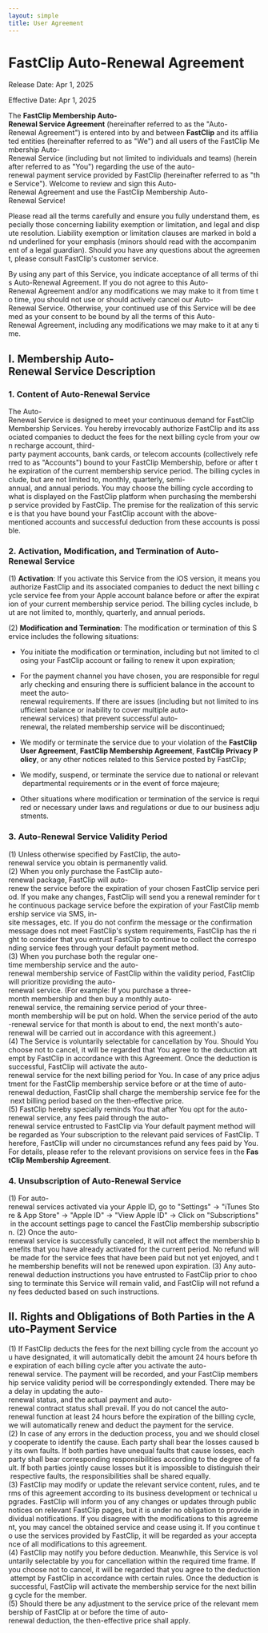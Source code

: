 ```yaml
---
layout: simple
title: User Agreement
---
```

# FastClip Auto-Renewal Agreement

Release Date: Apr 1, 2025

Effective Date: Apr 1, 2025

The **FastClip Membership Auto-Renewal Service Agreement** (hereinafter referred to as the "Auto-Renewal Agreement") is entered into by and between **FastClip** and its affiliated entities (hereinafter referred to as "We") and all users of the FastClip Membership Auto-Renewal Service (including but not limited to individuals and teams) (hereinafter referred to as "You") regarding the use of the auto-renewal payment service provided by FastClip (hereinafter referred to as "the Service"). Welcome to review and sign this Auto-Renewal Agreement and use the FastClip Membership Auto-Renewal Service!

Please read all the terms carefully and ensure you fully understand them, especially those concerning liability exemption or limitation, and legal and dispute resolution. Liability exemption or limitation clauses are marked in bold and underlined for your emphasis (minors should read with the accompaniment of a legal guardian). Should you have any questions about the agreement, please consult FastClip's customer service.

By using any part of this Service, you indicate acceptance of all terms of this Auto-Renewal Agreement. If you do not agree to this Auto-Renewal Agreement and/or any modifications we may make to it from time to time, you should not use or should actively cancel our Auto-Renewal Service. Otherwise, your continued use of this Service will be deemed as your consent to be bound by all the terms of this Auto-Renewal Agreement, including any modifications we may make to it at any time.

## I. Membership Auto-Renewal Service Description

### 1. Content of Auto-Renewal Service

The Auto-Renewal Service is designed to meet your continuous demand for FastClip Membership Services. You hereby irrevocably authorize FastClip and its associated companies to deduct the fees for the next billing cycle from your own recharge account, third-party payment accounts, bank cards, or telecom accounts (collectively referred to as "Accounts") bound to your FastClip Membership, before or after the expiration of the current membership service period. The billing cycles include, but are not limited to, monthly, quarterly, semi-annual, and annual periods. You may choose the billing cycle according to what is displayed on the FastClip platform when purchasing the membership service provided by FastClip. The premise for the realization of this service is that you have bound your FastClip account with the above-mentioned accounts and successful deduction from these accounts is possible.

### 2. Activation, Modification, and Termination of Auto-Renewal Service

(1) **Activation**: If you activate this Service from the iOS version, it means you authorize FastClip and its associated companies to deduct the next billing cycle service fee from your Apple account balance before or after the expiration of your current membership service period. The billing cycles include, but are not limited to, monthly, quarterly, and annual periods.

(2) **Modification and Termination**: The modification or termination of this Service includes the following situations:

*   You initiate the modification or termination, including but not limited to closing your FastClip account or failing to renew it upon expiration;
    
*   For the payment channel you have chosen, you are responsible for regularly checking and ensuring there is sufficient balance in the account to meet the auto-renewal requirements. If there are issues (including but not limited to insufficient balance or inability to cover multiple auto-renewal services) that prevent successful auto-renewal, the related membership service will be discontinued;
    
*   We modify or terminate the service due to your violation of the **FastClip User Agreement**, **FastClip Membership Agreement**, **FastClip Privacy Policy**, or any other notices related to this Service posted by FastClip;
    
*   We modify, suspend, or terminate the service due to national or relevant departmental requirements or in the event of force majeure;
    
*   Other situations where modification or termination of the service is required or necessary under laws and regulations or due to our business adjustments.
    

### 3. Auto-Renewal Service Validity Period

(1) Unless otherwise specified by FastClip, the auto-renewal service you obtain is permanently valid. (2) When you only purchase the FastClip auto-renewal package, FastClip will auto-renew the service before the expiration of your chosen FastClip service period. If you make any changes, FastClip will send you a renewal reminder for the continuous package service before the expiration of your FastClip membership service via SMS, in-site messages, etc. If you do not confirm the message or the confirmation message does not meet FastClip's system requirements, FastClip has the right to consider that you entrust FastClip to continue to collect the corresponding service fees through your default payment method. (3) When you purchase both the regular one-time membership service and the auto-renewal membership service of FastClip within the validity period, FastClip will prioritize providing the auto-renewal service. (For example: If you purchase a three-month membership and then buy a monthly auto-renewal service, the remaining service period of your three-month membership will be put on hold. When the service period of the auto-renewal service for that month is about to end, the next month's auto-renewal will be carried out in accordance with this agreement.) (4) The Service is voluntarily selectable for cancellation by You. Should You choose not to cancel, it will be regarded that You agree to the deduction attempt by FastClip in accordance with this Agreement. Once the deduction is successful, FastClip will activate the auto-renewal service for the next billing period for You. In case of any price adjustment for the FastClip membership service before or at the time of auto-renewal deduction, FastClip shall charge the membership service fee for the next billing period based on the then-effective price. (5) FastClip hereby specially reminds You that after You opt for the auto-renewal service, any fees paid through the auto-renewal service entrusted to FastClip via Your default payment method will be regarded as Your subscription to the relevant paid services of FastClip. Therefore, FastClip will under no circumstances refund any fees paid by You. For details, please refer to the relevant provisions on service fees in the **FastClip Membership Agreement**.

### 4. Unsubscription of Auto-Renewal Service

(1) For auto-renewal services activated via your Apple ID, go to "Settings" → "iTunes Store & App Store" → "Apple ID" → "View Apple ID" → Click on "Subscriptions" in the account settings page to cancel the FastClip membership subscription. (2) Once the auto-renewal service is successfully canceled, it will not affect the membership benefits that you have already activated for the current period. No refund will be made for the service fees that have been paid but not yet enjoyed, and the membership benefits will not be renewed upon expiration. (3) Any auto-renewal deduction instructions you have entrusted to FastClip prior to choosing to terminate this Service will remain valid, and FastClip will not refund any fees deducted based on such instructions.

## II. Rights and Obligations of Both Parties in the Auto-Payment Service

(1) If FastClip deducts the fees for the next billing cycle from the account you have designated, it will automatically debit the amount 24 hours before the expiration of each billing cycle after you activate the auto-renewal service. The payment will be recorded, and your FastClip membership service validity period will be correspondingly extended. There may be a delay in updating the auto-renewal status, and the actual payment and auto-renewal contract status shall prevail. If you do not cancel the auto-renewal function at least 24 hours before the expiration of the billing cycle, we will automatically renew and deduct the payment for the service. (2) In case of any errors in the deduction process, you and we should closely cooperate to identify the cause. Each party shall bear the losses caused by its own faults. If both parties have unequal faults that cause losses, each party shall bear corresponding responsibilities according to the degree of fault. If both parties jointly cause losses but it is impossible to distinguish their respective faults, the responsibilities shall be shared equally. (3) FastClip may modify or update the relevant service content, rules, and terms of this agreement according to its business development or technical upgrades. FastClip will inform you of any changes or updates through public notices on relevant FastClip pages, but it is under no obligation to provide individual notifications. If you disagree with the modifications to this agreement, you may cancel the obtained service and cease using it. If you continue to use the services provided by FastClip, it will be regarded as your acceptance of all modifications to this agreement. (4) FastClip may notify you before deduction. Meanwhile, this Service is voluntarily selectable by you for cancellation within the required time frame. If you choose not to cancel, it will be regarded that you agree to the deduction attempt by FastClip in accordance with certain rules. Once the deduction is successful, FastClip will activate the membership service for the next billing cycle for the member. (5) Should there be any adjustment to the service price of the relevant membership of FastClip at or before the time of auto-renewal deduction, the then-effective price shall apply.
